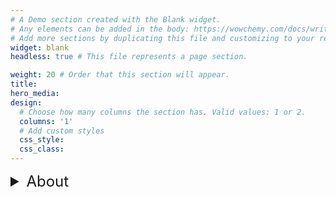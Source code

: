 ```yaml
---
# A Demo section created with the Blank widget.
# Any elements can be added in the body: https://wowchemy.com/docs/writing-markdown-latex/
# Add more sections by duplicating this file and customizing to your requirements.
widget: blank
headless: true # This file represents a page section.

weight: 20 # Order that this section will appear.
title: 
hero_media: 
design:
  # Choose how many columns the section has. Valid values: 1 or 2.
  columns: '1'
  # Add custom styles
  css_style:
  css_class:
---
```

<details>
<summary style="font-size: 24px; border: none;">About</summary>
<p style="border: none; margin-left: 0;">
You are warmly invited to join the Second Workshop on Multimodal AI (MultimodalAI'24), on 25th June 2024 at the Edge, University of Sheffield, UK. This workshop will be an in-person-only event. Pre-workshop activities, including a networking reception, will be organised on 24th June at Regent Court and The Diamond, University of Sheffield.
</p>
<p style="border: none; margin-left: 0;">
Multimodal AI, which integrates various data modalities such as text, image, sound, and others, is swiftly revolutionising our interaction with technology and data. MultimodalAI’24 brings together researchers and practitioners from AI, data science, and various scientific and application domains to discuss problems and challenges, share experiences and solutions, explore collaborations and future directions, and build networks and a vibrant community on multimodal AI.
</p>
<p style="border: none; margin-left: 0;">
This workshop features four keynote speakers from academia and industry: <a href="https://www.linkedin.com/in/maria-liakata-273b9677/?originalSubdomain=uk">Maria Liakata</a> (Professor of NLP, Queen Mary University of London, Turing AI Fellow), <a href="https://www.linkedin.com/in/danielzuegner/">Daniel Zügner</a> (Senior Researcher, Microsoft Research AI4Science), <a href="https://www.linkedin.com/in/nataliya-tkachenko-phd-b5ab8324/?originalSubdomain=uk">Nataliya Tkachenko</a> (Generative AI Ethics & Assurance Lead, Lloyds Banking Group), and <a href="https://www.linkedin.com/in/adam-steventon-864a2066/">Adam Steventon</a> (Director of Data Platforms, Our Future Health). We offer participants opportunities to present 5-minute talks and posters, with four prizes (£150 each) in total for the best talks and posters. We also have funds to support travel costs.
</p>
<p style="border: none; margin-left: 0;">
<!--[Register](https://onlineshop.shef.ac.uk/conferences-and-events/faculty-of-engineering/computer-science/second-workshop-on-multimodal-ai-2024) by 10th June 2024 to join this interdisciplinary event to grow our diverse community that shapes and builds the future of multimodal AI research and development. To become a sponsor of this workshop event, [click here](https://multimodalai.github.io/call_for_sponsorship/).-->
</p>
<p style="border: none; margin-left: 0;">
<!--We offer a reduced delegate rate for students (the team will contact you following registration to confirm student status).-->
</p>
<p style="border: none; margin-left: 0;">
<strong>Welcome to share the workshop flyer in <a href="../media/MultimodalAI2024.pdf">PDF</a> and <a href="../media/MultimodalAI2024.png">PNG</a> with your network.</strong>
</p>
</details>
